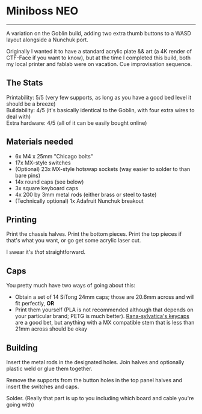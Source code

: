 # Miniboss NEO

---

A variation on the Goblin build, adding two extra thumb buttons to a WASD layout alongside a Nunchuk port.

Originally I wanted it to have a standard acrylic plate && art (a 4K render of CTF-Face if you want to know), but at the time I completed this build, both my local printer and fablab were on vacation. Cue improvisation sequence.

## The Stats

Printability: 5/5 (very few supports, as long as you have a good bed level it should be a breeze)  
Buildability: 4/5 (it's basically identical to the Goblin, with four extra wires to deal with)  
Extra hardware: 4/5 (all of it can be easily bought online)

## Materials needed

- 6x M4 x 25mm "Chicago bolts"
- 17x MX-style switches
- (Optional) 23x MX-style hotswap sockets (way easier to solder to than bare pins)
- 14x round caps (see below)
- 3x square keyboard caps
- 4x 200 by 3mm metal rods (either brass or steel to taste)
- (Technically optional) 1x Adafruit Nunchuk breakout

## Printing

Print the chassis halves. Print the bottom pieces. Print the top pieces if that's what you want, or go get some acrylic laser cut.

I swear it's *that* straightforward.

## Caps

You pretty much have two ways of going about this:

- Obtain a set of 14 SiTong 24mm caps; those are 20.6mm across and will fit perfectly, **OR**
- Print them yourself (PLA is not recommended although that depends on your particular brand; PETG is much better). [Rana-sylvatica's keycaps](https://github.com/rana-sylvatica/circle-keycaps/tree/main) are a good bet, but anything with a MX compatible stem that is less than 21mm across should be okay

## Building

Insert the metal rods in the designated holes. Join halves and optionally plastic weld or glue them together.

Remove the supports from the button holes in the top panel halves and insert the switches and caps.

Solder. (Really that part is up to you including which board and cable you're going with)
